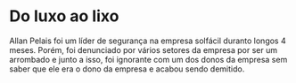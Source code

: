 # Do luxo ao lixo
Allan Pelais foi um líder de segurança na empresa solfácil duranto longos 4 meses. Porém, foi denunciado por vários setores da empresa por ser um arrombado e junto a isso, foi ignorante com um dos donos da empresa sem saber que ele era o dono da empresa e acabou sendo demitido.